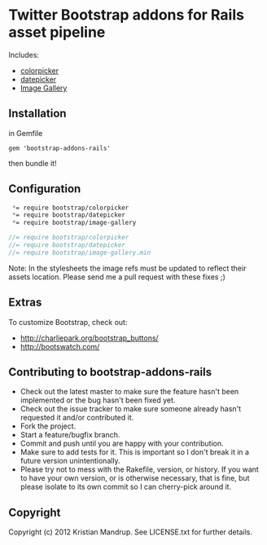 # Twitter Bootstrap addons for Rails asset pipeline

Includes:

* [colorpicker](http://www.eyecon.ro/bootstrap-colorpicker/)
* [datepicker](http://www.eyecon.ro/bootstrap-datepicker/)
* [Image Gallery](https://github.com/blueimp/Bootstrap-Image-Gallery)

## Installation

in Gemfile

`gem 'bootstrap-addons-rails'`

then bundle it!

## Configuration

```css
 *= require bootstrap/colorpicker
 *= require bootstrap/datepicker
 *= require bootstrap/image-gallery
```

```javascript
//= require bootstrap/colorpicker
//= require bootstrap/datepicker
//= require bootstrap/image-gallery.min
```

Note: In the stylesheets the image refs must be updated to reflect their assets location. Please send me a pull request with these fixes ;)

## Extras

To customize Bootstrap, check out: 

* http://charliepark.org/bootstrap_buttons/
* http://bootswatch.com/

## Contributing to bootstrap-addons-rails
 
* Check out the latest master to make sure the feature hasn't been implemented or the bug hasn't been fixed yet.
* Check out the issue tracker to make sure someone already hasn't requested it and/or contributed it.
* Fork the project.
* Start a feature/bugfix branch.
* Commit and push until you are happy with your contribution.
* Make sure to add tests for it. This is important so I don't break it in a future version unintentionally.
* Please try not to mess with the Rakefile, version, or history. If you want to have your own version, or is otherwise necessary, that is fine, but please isolate to its own commit so I can cherry-pick around it.

## Copyright

Copyright (c) 2012 Kristian Mandrup. See LICENSE.txt for
further details.

